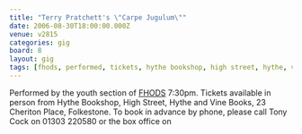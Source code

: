 ```yaml
---
title: "Terry Pratchett's \"Carpe Jugulum\""
date: 2006-08-30T18:00:00.000Z
venue: v2815
categories: gig
board: 8
layout: gig
tags: [fhods, performed, tickets, hythe bookshop, high street, hythe, vine books, cheriton place, folkestone, tony cock]
---
```

Performed by the youth section of <a href="/wiki/fhods">FHODS</a>
7:30pm. Tickets available in person from Hythe Bookshop, High Street, Hythe and Vine Books, 23 Cheriton Place, Folkestone. To book in advance by phone, please call Tony Cock on 01303 220580 or the box office on